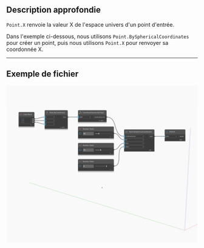 ## Description approfondie
`Point.X` renvoie la valeur X de l'espace univers d'un point d'entrée.

Dans l'exemple ci-dessous, nous utilisons `Point.BySphericalCoordinates` pour créer un point, puis nous utilisons `Point.X` pour renvoyer sa coordonnée X.

___
## Exemple de fichier

![X](./Autodesk.DesignScript.Geometry.Point.X_img.jpg)

